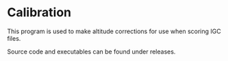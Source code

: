 # Calibration
This program is used to make altitude corrections for use when scoring IGC files.

Source code and executables can be found under releases.
